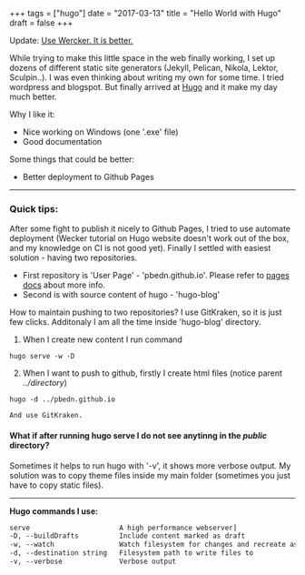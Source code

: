 +++
tags = ["hugo"]
date = "2017-03-13"
title = "Hello World with Hugo"
draft = false
+++

Update:
[Use Wercker. It is better.](/post/deploy_hugo_to_gh_using_wercker/)

While trying to make this little space in the web finally working, I set up dozens of different static site generators (Jekyll, Pelican, Nikola, Lektor, Sculpin..). I was even thinking about writing my own for some time. I tried wordpress and blogspot. But finally arrived at [Hugo](https://gohugo.io/) and it make my day much better.
<!--more-->

Why I like it:

* Nice working on Windows (one '.exe' file)
* Good documentation

Some things that could be better:

* Better deployment to Github Pages

---

### Quick tips:

After some fight to publish it nicely to Github Pages, I tried to use automate deployment (Wecker tutorial on Hugo website doesn't work out of the box, and my knowledge on CI is not good yet). Finally I settled with easiest solution - having two repositories.

* First repository is 'User Page' - 'pbedn.github.io'. Please refer to [pages docs](https://help.github.com/articles/user-organization-and-project-pages/) about more info.
* Second is with source content of hugo - 'hugo-blog'

How to maintain pushing to two repositories? I use GitKraken, so it is just few clicks. Additonaly I am all the time inside 'hugo-blog' directory.

1. When I create new content I run command
```
hugo serve -w -D
```

2. When I want to push to github, firstly I create html files (notice parent *../directory*)
```
hugo -d ../pbedn.github.io
```
    And use GitKraken.


#### What if after running hugo serve I do not see anytinng in the *public* directory?

Sometimes it helps to run hugo with '-v', it shows more verbose output. My solution was to copy theme files inside my main folder (sometimes you just have to copy static files).

---

**Hugo commands I use:**
```html
serve                      A high performance webserver]
-D, --buildDrafts          Include content marked as draft
-w, --watch                Watch filesystem for changes and recreate as needed
-d, --destination string   Filesystem path to write files to
-v, --verbose              Verbose output
```

